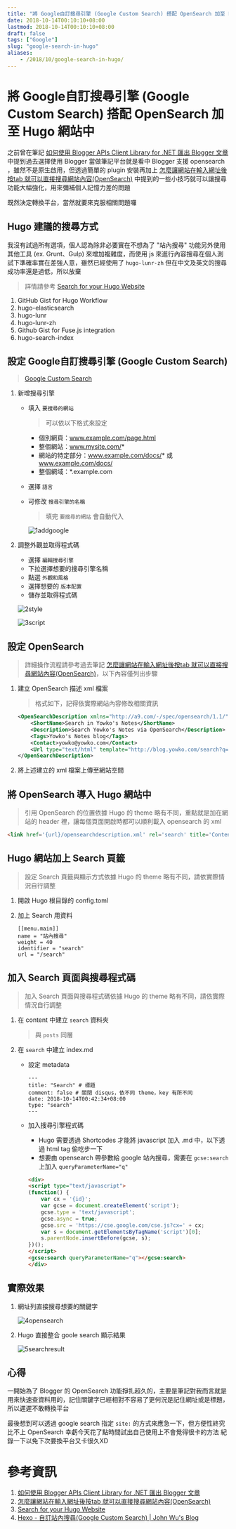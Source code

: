 ```yaml
---
title: "將 Google自訂搜尋引擎 (Google Custom Search) 搭配 OpenSearch 加至 Hugo 網站中"
date: 2018-10-14T00:10:10+08:00
lastmod: 2018-10-14T00:10:10+08:00
draft: false
tags: ["Google"]
slug: "google-search-in-hugo"
aliases:
    - /2018/10/google-search-in-hugo/
---
```

# 將 Google自訂搜尋引擎 (Google Custom Search) 搭配 OpenSearch 加至 Hugo 網站中
之前曾在筆記 [如何使用 Blogger APIs Client Library for .NET 匯出 Blogger 文章](https://blog.yowko.com/2018/09/dotnet-blogger-library/) 中提到過去選擇使用 Blogger 當做筆記平台就是看中 Blogger 支援 opensearch ，雖然不是原生啟用，但透過簡單的 plugin 安裝再加上 [怎麼讓網站在輸入網址後按tab 就可以直接搜尋網站內容(OpenSearch)](https://blog.yowko.com/2016/12/opensearch/) 中提到的一些小技巧就可以讓搜尋功能大幅強化，用來彌補個人記憶力差的問題

既然決定轉換平台，當然就要來克服相關問題囉

## Hugo 建議的搜尋方式

我沒有試過所有選項，個人認為除非必要實在不想為了 "站內搜尋" 功能另外使用其他工具 (ex. Grunt、Gulp) 來增加複雜度，而使用 js 來進行內容搜尋在個人測試下準確率實在差強人意，雖然已經使用了 `hugo-lunr-zh` 但在中文及英文的搜尋成功率還是過低，所以放棄

> 詳情請參考 [Search for your Hugo Website](https://gohugo.io/tools/search/)

1. GitHub Gist for Hugo Workflow
2. hugo-elasticsearch
3. hugo-lunr
4. hugo-lunr-zh
5. Github Gist for Fuse.js integration
6. hugo-search-index

## 設定 Google自訂搜尋引擎 (Google Custom Search)
> [Google Custom Search](https://cse.google.com.tw/cse/all)

1. 新增搜尋引擎
    - 填入 `要搜尋的網站` 

        > 可以依以下格式來設定

        * 個別網頁：www.example.com/page.html
        * 整個網站：www.mysite.com/*
        * 網站的特定部分：www.example.com/docs/* 或 www.example.com/docs/
        * 整個網域：*.example.com
    - 選擇 `語言`
    - 可修改 `搜尋引擎的名稱`
        
        > 填完 `要搜尋的網站` 會自動代入

        ![1addgoogle](https://user-images.githubusercontent.com/3851540/46918899-94d46d00-d00a-11e8-9d5d-ad2d30d30a08.png)
2. 調整外觀並取得程式碼
    - 選擇 `編輯搜尋引擎`
    - 下拉選擇想要的搜尋引擎名稱
    - 點選 `外觀和風格`
    - 選擇想要的 `版本配置`
    - 儲存並取得程式碼
         
    ![2style](https://user-images.githubusercontent.com/3851540/46918900-956d0380-d00a-11e8-99bb-491a1b7ace61.png)

    ![3script](https://user-images.githubusercontent.com/3851540/46918901-956d0380-d00a-11e8-97d8-03998cd2d9b9.png)

## 設定 OpenSearch

> 詳細操作流程請參考過去筆記 [怎麼讓網站在輸入網址後按tab 就可以直接搜尋網站內容(OpenSearch)](https://blog.yowko.com/2016/12/opensearch/)，以下內容僅列出步驟

1. 建立 OpenSearch 描述 xml 檔案

    > 格式如下，記得依實際網站內容修改相關資訊
    
    ```xml
    <OpenSearchDescription xmlns="http://a9.com/-/spec/opensearch/1.1/">
        <ShortName>Search in Yowko's Notes</ShortName>
        <Description>Search Yowko's Notes via OpenSearch</Description>
        <Tags>Yowko's Notes blog</Tags>
        <Contact>yowko@yowko.com</Contact>
        <Url type="text/html" template="http://blog.yowko.com/search?q={searchTerms}"/>
    </OpenSearchDescription>
    ``` 
2. 將上述建立的 xml 檔案上傳至網站空間

## 將 OpenSearch 導入 Hugo 網站中

> 引用 OpenSearch 的位置依據 Hugo 的 theme 略有不同，重點就是加在網站的 header 裡，讓每個頁面開啟時都可以順利載入 opensearch 的 xml

```html
<link href='{url}/opensearchdescription.xml' rel='search' title='Content search' type='application/opensearchdescription+xml'/>
```

## Hugo 網站加上 Search 頁籤

> 設定 Search 頁籤與顯示方式依據 Hugo 的 theme 略有不同，請依實際情況自行調整

1. 開啟 Hugo 根目錄的 config.toml
2. 加上 Search 用資料

    ```
    [[menu.main]]
    name = "站內搜尋"
    weight = 40
    identifier = "search"
    url = "/search"
    ```

## 加入 Search 頁面與搜尋程式碼

> 加入 Search 頁面與搜尋程式碼依據 Hugo 的 theme 略有不同，請依實際情況自行調整

1. 在 content 中建立 `search` 資料夾
    
    > 與 `posts` 同層

2. 在 `search` 中建立 index.md
    - 設定 metadata

        ```
        ---
        title: "Search" # 標題
        comment: false # 關閉 disqus，依不同 theme，key 有所不同
        date: 2018-10-14T00:42:34+08:00 
        type: "search"
        ---
        ``` 
    - 加入搜尋引擎程式碼

        - Hugo 需要透過 Shortcodes 才能將 javascript 加入 .md 中，以下透過 html tag 偷吃步一下
        - 想要由 opensearch 帶參數給 google 站內搜尋，需要在 `gcse:search` 上加入 `queryParameterName="q"`
        
        ```html
        <div>
        <script type="text/javascript">
        (function() {
            var cx = '{id}';
            var gcse = document.createElement('script');
            gcse.type = 'text/javascript';
            gcse.async = true;
            gcse.src = 'https://cse.google.com/cse.js?cx=' + cx;
            var s = document.getElementsByTagName('script')[0];
            s.parentNode.insertBefore(gcse, s);
        })();
        </script>
        <gcse:search queryParameterName="q"></gcse:search>
        </div>
        ``` 

## 實際效果
1. 網址列直接搜尋想要的關鍵字

    ![4opensearch](https://user-images.githubusercontent.com/3851540/46918902-956d0380-d00a-11e8-937e-2df366540b7b.png)
2. Hugo 直接整合 goole search 顯示結果

    ![5searchresult](https://user-images.githubusercontent.com/3851540/46918903-956d0380-d00a-11e8-857b-f8c4f3ae31f3.png)

## 心得

一開始為了 Blogger 的 OpenSearch 功能掙扎超久的，主要是筆記對我而言就是用來快速查資料用的，記住關鍵字已經相對不容易了更何況是記住網址或是標題，所以遲遲不敢轉換平台

最後想到可以透過 google search 指定 `site:` 的方式來應急一下，但方便性終究比不上 OpenSearch 幸虧今天花了點時間試出自己使用上不會覺得很卡的方法  紀錄一下以免下次要換平台又卡很久XD


# 參考資訊
1. [如何使用 Blogger APIs Client Library for .NET 匯出 Blogger 文章](https://blog.yowko.com/2018/09/dotnet-blogger-library/)
2. [怎麼讓網站在輸入網址後按tab 就可以直接搜尋網站內容(OpenSearch)](https://blog.yowko.com/2016/12/opensearch/)
3. [Search for your Hugo Website](https://gohugo.io/tools/search/)
4. [Hexo - 自訂站內搜尋(Google Custom Search) | John Wu's Blog](https://blog.johnwu.cc/article/hexo-google-custom-search.html)